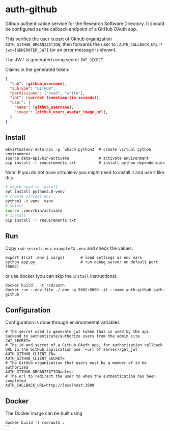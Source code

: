 # auth-github

Github authentication service for the Research Software Directory. It should be configured as the callback endpoint of a
GitHub OAuth app.

This verifies the user is part of Github organization `AUTH_GITHUB_ORGANIZATION`,
then forwards the user to `[AUTH_CALLBACK_URL]?jwt=[GENERATED_JWT]` (or an
error message is shown).

The JWT is generated using secret `JWT_SECRET`.

Claims in the generated token:

```json
{
  "sub": [github_username],
  "subType": "GITHUB",
  "permissions": ["read", "write"],
  "iat": [current timestamp (in seconds)],
  "user": {
    "name": [github_username],
    "image": [github_users_avatar_image_url],
  }
}
```

## Install

```shell
mkvirtualenv data-api -p `which python3` # create virtual python environment
source data-api/bin/activate             # activate environment
pip install -r requirements.txt          # install python dependencies
```

Note! If you do not have virtualenv you might need to install it and use it like this

```bash
# migth need to install
apt install python3.8-venv
# create virtual env
python3 -m venv .venv
# select
source .venv/bin/activate
# install
pip install -r requirements.txt
```

## Run

Copy `rsd-secrets.env.example` to `.env` and check the values.

```shell
export $(cat .env | xargs)       # load settings as env vars
python app.py                    # run debug server on default port (5002)
```

or use docker (you can skip the `install` instructions):

```shell
docker build . -t rsd/auth
docker run --env-file ./.env -p 5002:8000 -it --name auth-github auth-github
```

## Configuration

Configuration is done through environmental variables

```shell
# The secret used to generate jwt token that is used by the api backend to authenticate/authorize users from the admin site
JWT_SECRET=
# The id and secret of a GitHub OAuth app, for authorization callback URL in the GitHub application use `<url of server>/get_jwt`
AUTH_GITHUB_CLIENT_ID=
AUTH_GITHUB_CLIENT_SECRET=
# The GitHub organization that users must be a member of to be authorized
AUTH_GITHUB_ORGANIZATION=nlesc
# The url to redirect the user to when the authentication has been completed
AUTH_CALLBACK_URL=http://localhost:3000
```

## Docker

The Docker image can be built using

```shell
docker build -t rsd/auth .
``
```
